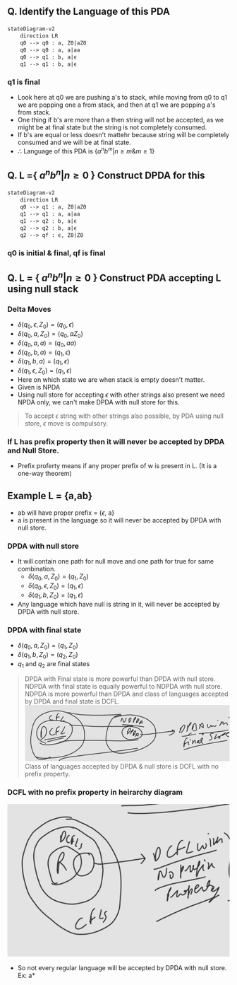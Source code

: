 ## Q. Identify the Language of this PDA
```mermaid
stateDiagram-v2
    direction LR
    q0 --> q0 : a, Z0|aZ0
    q0 --> q0 : a, a|aa
    q0 --> q1 : b, a|ϵ
    q1 --> q1 : b, a|ϵ
```
### q1 is final
- Look here at q0 we are pushing a's to stack, while moving from q0 to q1 we are popping one a from stack, and then at q1 we are popping a's from stack.
- One thing if b's are more than a then string will not be accepted, as we might be at final state but the string is not completely consumed.
- If b's are equal or less doesn't mattehr because string will be completely consumed and we will be at final state.
- $\therefore$ Language of this PDA is $\{a^{n}b^{m} | n \geq m \& m\geq 1\}$

## Q. L ={ $a^nb^n | n \geq 0$ } Construct DPDA for this
```mermaid
stateDiagram-v2
    direction LR
    q0 --> q1 : a, Z0|aZ0
    q1 --> q1 : a, a|aa
    q1 --> q2 : b, a|ϵ
    q2 --> q2 : b, a|ϵ
    q2 --> qf : ϵ, Z0|Z0
```
### q0 is initial & final, qf is final

## Q. L = { $a^nb^n | n \geq 0$ } Construct PDA accepting L using null stack
### Delta Moves
- $\delta(q_0, \epsilon, Z_0) = (q_0, \epsilon)$
- $\delta(q_0, a, Z_0) = (q_0, aZ_0)$
- $\delta(q_0, a, a) = (q_0, aa)$
- $\delta(q_0, b, a) = (q_1, \epsilon)$
- $\delta(q_1, b, a) = (q_1, \epsilon)$
- $\delta(q_1, \epsilon, Z_0) = (q_1, \epsilon)$
- Here on which state we are when stack is empty doesn't matter.
- Given is NPDA
- Using null store for accepting $\epsilon$ with other strings also present we need NPDA only, we can't make DPDA with null store for this.

> To accept $\epsilon$ string with other strings also possible, by PDA using null store, $\epsilon$ move is compulsory.

### If L has prefix property then it will never be accepted by DPDA and Null Store.
- Prefix proferty means if any proper prefix of w is present in L. (It is a one-way theorem)

## Example L = {a,ab}
- ab will have proper prefix = {$\epsilon$, a}
- a is present in the language so it will never be accepted by DPDA with null store.
### DPDA with null store
- It will contain one path for null move and one path for true for same combination.
  - $\delta(q_0, a, Z_0) = (q_1, Z_0)$
  - $\delta(q_0, \epsilon, Z_0) = (q_1, \epsilon)$
  - $\delta(q_1, b, Z_0) = (q_1,\epsilon)$
- Any language which have null is string in it, will never be accepted by DPDA with null store.
### DPDA with final state
- $\delta(q_0, a, Z_0) = (q_1, Z_0)$
- $\delta(q_1, b, Z_0) = (q_2, Z_0)$
- $q_1$ and $q_2$ are final states

> DPDA with Final state is more powerful than DPDA with null store.  
> NDPDA with final state is equally powerful to NDPDA with null store.  
> NDPDA is more powerful than DPDA and class of languages accepted by DPDA and final state is DCFL.  
> ![Alt text](image-2.png)  
> Class of languages accepted by DPDA & null store is DCFL with no prefix property.  

### DCFL with no prefix property in heirarchy diagram
![Alt text](image-3.png)
- So not every regular language will be accepted by DPDA with null store. Ex: a*
